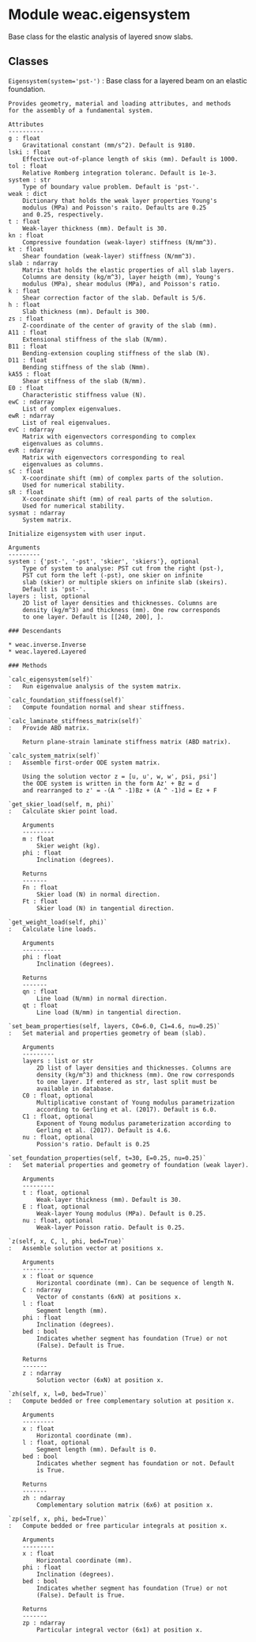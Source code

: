 Module weac.eigensystem
=======================
Base class for the elastic analysis of layered snow slabs.

Classes
-------

`Eigensystem(system='pst-')`
:   Base class for a layered beam on an elastic foundation.
    
    Provides geometry, material and loading attributes, and methods
    for the assembly of a fundamental system.
    
    Attributes
    ----------
    g : float
        Gravitational constant (mm/s^2). Default is 9180.
    lski : float
        Effective out-of-plance length of skis (mm). Default is 1000.
    tol : float
        Relative Romberg integration toleranc. Default is 1e-3.
    system : str
        Type of boundary value problem. Default is 'pst-'.
    weak : dict
        Dictionary that holds the weak layer properties Young's
        modulus (MPa) and Poisson's raito. Defaults are 0.25
        and 0.25, respectively.
    t : float
        Weak-layer thickness (mm). Default is 30.
    kn : float
        Compressive foundation (weak-layer) stiffness (N/mm^3).
    kt : float
        Shear foundation (weak-layer) stiffness (N/mm^3).
    slab : ndarray
        Matrix that holds the elastic properties of all slab layers.
        Columns are density (kg/m^3), layer heigth (mm), Young's
        modulus (MPa), shear modulus (MPa), and Poisson's ratio.
    k : float
        Shear correction factor of the slab. Default is 5/6.
    h : float
        Slab thickness (mm). Default is 300.
    zs : float
        Z-coordinate of the center of gravity of the slab (mm).
    A11 : float
        Extensional stiffness of the slab (N/mm).
    B11 : float
        Bending-extension coupling stiffness of the slab (N).
    D11 : float
        Bending stiffness of the slab (Nmm).
    kA55 : float
        Shear stiffness of the slab (N/mm).
    E0 : float
        Characteristic stiffness value (N).
    ewC : ndarray
        List of complex eigenvalues.
    ewR : ndarray
        List of real eigenvalues.
    evC : ndarray
        Matrix with eigenvectors corresponding to complex
        eigenvalues as columns.
    evR : ndarray
        Matrix with eigenvectors corresponding to real
        eigenvalues as columns.
    sC : float
        X-coordinate shift (mm) of complex parts of the solution.
        Used for numerical stability.
    sR : float
        X-coordinate shift (mm) of real parts of the solution.
        Used for numerical stability.
    sysmat : ndarray
        System matrix.
    
    Initialize eigensystem with user input.
    
    Arguments
    ---------
    system : {'pst-', '-pst', 'skier', 'skiers'}, optional
        Type of system to analyse: PST cut from the right (pst-),
        PST cut form the left (-pst), one skier on infinite
        slab (skier) or multiple skiers on infinite slab (skeirs).
        Default is 'pst-'.
    layers : list, optional
        2D list of layer densities and thicknesses. Columns are
        density (kg/m^3) and thickness (mm). One row corresponds
        to one layer. Default is [[240, 200], ].

    ### Descendants

    * weac.inverse.Inverse
    * weac.layered.Layered

    ### Methods

    `calc_eigensystem(self)`
    :   Run eigenvalue analysis of the system matrix.

    `calc_foundation_stiffness(self)`
    :   Compute foundation normal and shear stiffness.

    `calc_laminate_stiffness_matrix(self)`
    :   Provide ABD matrix.
        
        Return plane-strain laminate stiffness matrix (ABD matrix).

    `calc_system_matrix(self)`
    :   Assemble first-order ODE system matrix.
        
        Using the solution vector z = [u, u', w, w', psi, psi']
        the ODE system is written in the form Az' + Bz = d
        and rearranged to z' = -(A ^ -1)Bz + (A ^ -1)d = Ez + F

    `get_skier_load(self, m, phi)`
    :   Calculate skier point load.
        
        Arguments
        ---------
        m : float
            Skier weight (kg).
        phi : float
            Inclination (degrees).
        
        Returns
        -------
        Fn : float
            Skier load (N) in normal direction.
        Ft : float
            Skier load (N) in tangential direction.

    `get_weight_load(self, phi)`
    :   Calculate line loads.
        
        Arguments
        ---------
        phi : float
            Inclination (degrees).
        
        Returns
        -------
        qn : float
            Line load (N/mm) in normal direction.
        qt : float
            Line load (N/mm) in tangential direction.

    `set_beam_properties(self, layers, C0=6.0, C1=4.6, nu=0.25)`
    :   Set material and properties geometry of beam (slab).
        
        Arguments
        ---------
        layers : list or str
            2D list of layer densities and thicknesses. Columns are
            density (kg/m^3) and thickness (mm). One row corresponds
            to one layer. If entered as str, last split must be
            available in database.
        C0 : float, optional
            Multiplicative constant of Young modulus parametrization
            according to Gerling et al. (2017). Default is 6.0.
        C1 : float, optional
            Exponent of Young modulus parameterization according to
            Gerling et al. (2017). Default is 4.6.
        nu : float, optional
            Possion's ratio. Default is 0.25

    `set_foundation_properties(self, t=30, E=0.25, nu=0.25)`
    :   Set material properties and geometry of foundation (weak layer).
        
        Arguments
        ---------
        t : float, optional
            Weak-layer thickness (mm). Default is 30.
        E : float, optional
            Weak-layer Young modulus (MPa). Default is 0.25.
        nu : float, optional
            Weak-layer Poisson ratio. Default is 0.25.

    `z(self, x, C, l, phi, bed=True)`
    :   Assemble solution vector at positions x.
        
        Arguments
        ---------
        x : float or squence
            Horizontal coordinate (mm). Can be sequence of length N.
        C : ndarray
            Vector of constants (6xN) at positions x.
        l : float
            Segment length (mm).
        phi : float
            Inclination (degrees).
        bed : bool
            Indicates whether segment has foundation (True) or not
            (False). Default is True.
        
        Returns
        -------
        z : ndarray
            Solution vector (6xN) at position x.

    `zh(self, x, l=0, bed=True)`
    :   Compute bedded or free complementary solution at position x.
        
        Arguments
        ---------
        x : float
            Horizontal coordinate (mm).
        l : float, optional
            Segment length (mm). Default is 0.
        bed : bool
            Indicates whether segment has foundation or not. Default
            is True.
        
        Returns
        -------
        zh : ndarray
            Complementary solution matrix (6x6) at position x.

    `zp(self, x, phi, bed=True)`
    :   Compute bedded or free particular integrals at position x.
        
        Arguments
        ---------
        x : float
            Horizontal coordinate (mm).
        phi : float
            Inclination (degrees).
        bed : bool
            Indicates whether segment has foundation (True) or not
            (False). Default is True.
        
        Returns
        -------
        zp : ndarray
            Particular integral vector (6x1) at position x.